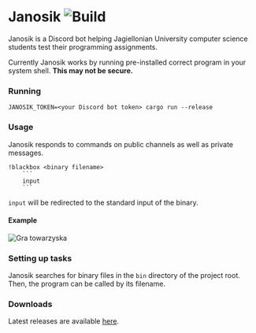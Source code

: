 # Janosik ![Build](https://github.com/hjaremko/janosik/workflows/Build/badge.svg?branch=master)
Janosik is a Discord bot helping Jagiellonian University computer science students
test their programming assignments.

Currently Janosik works by running pre-installed correct program in your system shell.
**This may not be secure.** 

### Running
```
JANOSIK_TOKEN=<your Discord bot token> cargo run --release
```

### Usage
Janosik responds to commands on public channels as well as private messages.

```
!blackbox <binary filename>
    ```
    input
    ```
```
`input` will be redirected to the standard input of the binary.

#### Example
![Gra towarzyska](https://i.imgur.com/3v3JAsw.png)

### Setting up tasks
Janosik searches for binary files in the `bin` directory of the project root.
Then, the program can be called by its filename.

### Downloads

Latest releases are available [here](https://github.com/hjaremko/janosik/releases).
